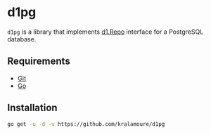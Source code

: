 # d1pg

`d1pg` is a library that implements [d1.Repo](https://github.com/kralamoure/d1) interface for a PostgreSQL database.

## Requirements

- [Git](https://git-scm.com/)
- [Go](https://golang.org/)

## Installation

```sh
go get -u -d -v https://github.com/kralamoure/d1pg
```
